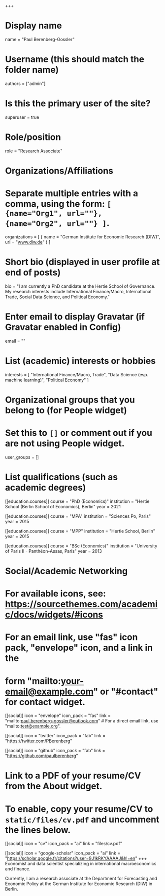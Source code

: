 +++
# Display name
name = "Paul Berenberg-Gossler"

# Username (this should match the folder name)
authors = ["admin"]

# Is this the primary user of the site?
superuser = true

# Role/position
role = "Research Associate"

# Organizations/Affiliations
#   Separate multiple entries with a comma, using the form: `[ {name="Org1", url=""}, {name="Org2", url=""} ]`.
organizations = [ { name = "German Institute for Economic Research (DIW)", url = "www.diw.de" } ]

# Short bio (displayed in user profile at end of posts)
bio = "I am currently a PhD candidate at the Hertie School of Governance. My research interests include International Finance/Macro, International Trade, Social Data Science, and Political Economy."

# Enter email to display Gravatar (if Gravatar enabled in Config)
email = ""

# List (academic) interests or hobbies
interests = [
  "International Finance/Macro, Trade",
  "Data Science (esp. machine learning)",
  "Political Economy"
]

# Organizational groups that you belong to (for People widget)
#   Set this to `[]` or comment out if you are not using People widget.
user_groups = []

# List qualifications (such as academic degrees)
[[education.courses]]
  course = "PhD (Economics)"
  institution = "Hertie School (Berlin School of Economics), Berlin"
  year = 2021

[[education.courses]]
  course = "MPA"
  institution = "Sciences Po, Paris"
  year = 2015

[[education.courses]]
  course = "MPP"
  institution = "Hertie School, Berlin"
  year = 2015

[[education.courses]]
  course = "BSc (Economics)"
  institution = "University of Paris II - Panthéon-Assas, Paris"
  year = 2013

# Social/Academic Networking
# For available icons, see: https://sourcethemes.com/academic/docs/widgets/#icons
#   For an email link, use "fas" icon pack, "envelope" icon, and a link in the
#   form "mailto:your-email@example.com" or "#contact" for contact widget.

[[social]]
  icon = "envelope"
  icon_pack = "fas"
  link = "mailto:paul.berenberg-gossler@outlook.com"  # For a direct email link, use "mailto:test@example.org".

[[social]]
  icon = "twitter"
  icon_pack = "fab"
  link = "https://twitter.com/PBerenberg"

[[social]]
  icon = "github"
  icon_pack = "fab"
  link = "https://github.com/paulberenberg"

# Link to a PDF of your resume/CV from the About widget.
# To enable, copy your resume/CV to `static/files/cv.pdf` and uncomment the lines below.
 [[social]]
   icon = "cv"
   icon_pack = "ai"
   link = "files/cv.pdf"

[[social]]
  icon = "google-scholar"
  icon_pack = "ai"
  link = "https://scholar.google.fr/citations?user=9J1kRKYAAAAJ&hl=en"
+++
Economist and data scientist specializing in international macroeconomics and finance.

Currently, I am a research associate at the Department for Forecasting and Economic Policy at the German Institute for Economic Research (DIW) in Berlin. 
